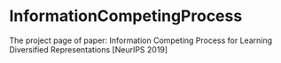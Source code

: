 # InformationCompetingProcess
The project page of paper: Information Competing Process for Learning Diversified Representations [NeurIPS 2019]
